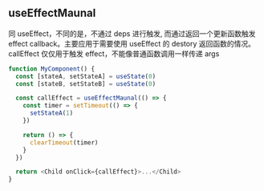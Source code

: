 ## useEffectMaunal

同 useEffect，不同的是，不通过 deps 进行触发, 而通过返回一个更新函数触发 effect callback。主要应用于需要使用 useEffect 的 destory 返回函数的情况。
callEffect 仅仅用于触发 effect，不能像普通函数调用一样传递 args

```javascript
function MyComponent() {
  const [stateA, setStateA] = useState(0)
  const [stateB, setStateB] = useState(0)

  const callEffect = useEffectMaunal(() => {
    const timer = setTimeout(() => {
      setStateA(1)
    })

    return () => {
      clearTimeout(timer)
    }
  })

  return <Child onClick={callEffect}>...</Child>
}
```

